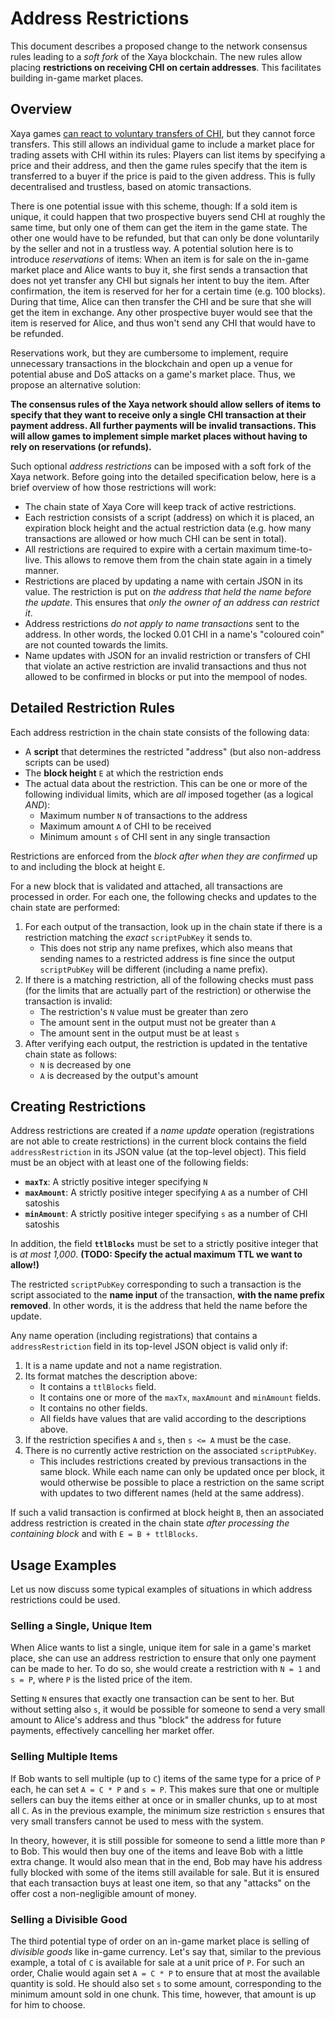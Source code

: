 # Address Restrictions

This document describes a proposed change to the network consensus rules
leading to a *soft fork* of the Xaya blockchain.  The new rules allow
placing **restrictions on receiving CHI on certain addresses**.  This
facilitates building in-game market places.

## Overview

Xaya games [can react to voluntary transfers of CHI](games.md#currency), but
they cannot force transfers.  This still allows an individual game to
include a market place for trading assets with CHI within its rules:
Players can list items by specifying a price and their address, and then
the game rules specify that the item is transferred to a buyer if the price
is paid to the given address.  This is fully decentralised and trustless,
based on atomic transactions.

There is one potential issue with this scheme, though:  If a sold item
is unique, it could happen that two prospective buyers send CHI at roughly
the same time, but only one of them can get the item in the game state.
The other one would have to be refunded, but that can only be done
voluntarily by the seller and not in a trustless way.  A potential solution
here is to introduce *reservations* of items:  When an item is for sale
on the in-game market place and Alice wants to buy it, she first sends a
transaction that does not yet transfer any CHI but signals her intent to
buy the item.  After confirmation, the item is reserved for her for a certain
time (e.g. 100 blocks).  During that time, Alice can then transfer the CHI
and be sure that she will get the item in exchange.  Any other prospective
buyer would see that the item is reserved for Alice, and thus won't send any
CHI that would have to be refunded.

Reservations work, but they are cumbersome to implement, require unnecessary
transactions in the blockchain and open up a venue for potential abuse and
DoS attacks on a game's market place.  Thus, we propose an alternative solution:

**The consensus rules of the Xaya network should allow sellers of items to
specify that they want to receive only a single CHI transaction at their
payment address.  All further payments will be invalid transactions.
This will allow games to implement simple market places without having
to rely on reservations (or refunds).**

Such optional *address restrictions* can be imposed with a soft fork of
the Xaya network.  Before going into the detailed specification below,
here is a brief overview of how those restrictions will work:

* The chain state of Xaya Core will keep track of active restrictions.
* Each restriction consists of a script (address) on which it is placed,
  an expiration block height and the actual restriction data (e.g. how many
  transactions are allowed or how much CHI can be sent in total).
* All restrictions are required to expire with a certain maximum
  time-to-live.  This allows to remove them from the chain state again
  in a timely manner.
* Restrictions are placed by updating a name with certain JSON in its
  value.  The restriction is put on *the address that held the name
  before the update*.  This ensures that *only the owner of an address can
  restrict it*.
* Address restrictions *do not apply to name transactions* sent to
  the address.  In other words, the locked 0.01 CHI in a name's
  "coloured coin" are not counted towards the limits.
* Name updates with JSON for an invalid restriction or transfers of CHI
  that violate an active restriction are invalid transactions and thus not
  allowed to be confirmed in blocks or put into the mempool of nodes.

## Detailed Restriction Rules

Each address restriction in the chain state consists of the following data:

* A **script** that determines the restricted "address" (but also non-address
  scripts can be used)
* The **block height** `E` at which the restriction ends
* The actual data about the restriction.  This can be one or more of the
  following individual limits, which are *all* imposed together
  (as a logical *AND*):
  * Maximum number `N` of transactions to the address
  * Maximum amount `A` of CHI to be received
  * Minimum amount `s` of CHI sent in any single transaction

Restrictions are enforced from the *block after when they are confirmed* up
to and including the block at height `E`.

For a new block that is validated and attached, all transactions are
processed in order.  For each one, the following checks and updates to
the chain state are performed:

1. For each output of the transaction, look up in the chain state if there
   is a restriction matching the *exact* `scriptPubKey` it sends to.
   * This does not strip any name prefixes, which also means that sending names
     to a restricted address is fine since the output `scriptPubKey` will be
     different (including a name prefix).
1. If there is a matching restriction, all of the following checks must
   pass (for the limits that are actually part of the restriction)
   or otherwise the transaction is invalid:
   * The restriction's `N` value must be greater than zero
   * The amount sent in the output must not be greater than `A`
   * The amount sent in the output must be at least `s`
1. After verifying each output, the restriction is updated in the tentative
   chain state as follows:
   * `N` is decreased by one
   * `A` is decreased by the output's amount

## Creating Restrictions

Address restrictions are created if a *name update* operation
(registrations are not able to create restrictions)
in the current block contains the field `addressRestriction` in its JSON
value (at the top-level object).  This field must be an object with at
least one of the following fields:

* **`maxTx`**: A strictly positive integer specifying `N`
* **`maxAmount`**: A strictly positive integer specifying `A` as a number
  of CHI satoshis
* **`minAmount`**: A strictly positive integer specifying `s` as a number
  of CHI satoshis

In addition, the field **`ttlBlocks`** must be set to a strictly positive
integer that is *at most 1,000*.
**(TODO: Specify the actual maximum TTL we want to allow!)**

The restricted `scriptPubKey` corresponding to such a transaction is the
script associated to the **name input** of the transaction, **with the name
prefix removed**.  In other words, it is the address that held the name
before the update.

Any name operation (including registrations) that contains a
`addressRestriction` field in its top-level JSON object is valid
only if:

1. It is a name update and not a name registration.
1. Its format matches the description above:
   * It contains a `ttlBlocks` field.
   * It contains one or more of the `maxTx`, `maxAmount` and `minAmount` fields.
   * It contains no other fields.
   * All fields have values that are valid according to the descriptions above.
1. If the restriction specifies `A` and `s`, then `s <= A` must be the case.
1. There is no currently active restriction on the associated `scriptPubKey`.
   * This includes restrictions created by previous transactions in the
     same block.  While each name can only be updated once per block, it would
     otherwise be possible to place a restriction on the same script with
     updates to two different names (held at the same address).

If such a valid transaction is confirmed at block height `B`, then an associated
address restriction is created in the chain state *after processing the
containing block* and with `E = B + ttlBlocks`.

## Usage Examples

Let us now discuss some typical examples of situations in which
address restrictions could be used.

### Selling a Single, Unique Item

When Alice wants to list a single, unique item for sale in a game's
market place, she can use an address restriction to ensure that only
one payment can be made to her.  To do so, she would create a restriction
with `N = 1` and `s = P`, where `P` is the listed price of the item.

Setting `N` ensures that exactly one transaction can be sent to her.
But without setting also `s`, it would be possible for someone to send
a very small amount to Alice's address and thus "block" the address for
future payments, effectively cancelling her market offer.

### Selling Multiple Items

If Bob wants to sell multiple (up to `C`) items of the same type for a
price of `P` each, he can set `A = C * P` and `s = P`.  This makes sure that
one or multiple sellers can buy the items either at once or in smaller
chunks, up to at most all `C`.  As in the previous example, the minimum
size restriction `s` ensures that very small transfers cannot be used
to mess with the system.

In theory, however, it is still possible for someone to send a little more
than `P` to Bob.  This would then buy one of the items and leave Bob with
a little extra change.  It would also mean that in the end, Bob may have his
address fully blocked with some of the items still available for sale.
But it is ensured that each transaction buys at least one item, so that
any "attacks" on the offer cost a non-negligible amount of money.

### Selling a Divisible Good

The third potential type of order on an in-game market place is selling
of *divisible goods* like in-game currency.  Let's say that, similar to the
previous example, a total of `C` is available for sale at a unit price
of `P`.  For such an order, Chalie would again set `A = C * P` to ensure
that at most the available quantity is sold.  He should also set `s` to
some amount, corresponding to the minimum amount sold in one chunk.
This time, however, that amount is up for him to choose.
